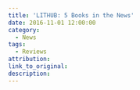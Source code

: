 ```yaml
---
title: 'LITHUB: 5 Books in the News'
date: 2016-11-01 12:00:00
category:
  - News
tags:
  - Reviews
attribution:
link_to_original:
description:
---
```

